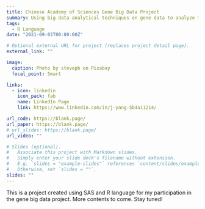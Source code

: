 ```yaml
---
title: Chinese Academy of Sciences Gene Big Data Project
summary: Using big data analytical techniques on gene data to analyze the influence of ecDNA's on HNSC and ESCA
tags:
  - R Language
date: "2021-09-03T00:00:00Z"

# Optional external URL for project (replaces project detail page).
external_link: ""

image:
  caption: Photo by stevepb on Pixabay
  focal_point: Smart

links:
  - icon: linkedin
    icon_pack: fab
    name: LinkedIn Page
    link: https://www.linkedin.com/in/j-yang-5b4a11214/

url_code: https://blank.page/
url_paper: https://blank.page/
# url_slides: https://blank.page/
url_video: ""

# Slides (optional).
#   Associate this project with Markdown slides.
#   Simply enter your slide deck's filename without extension.
#   E.g. `slides = "example-slides"` references `content/slides/example-slides.md`.
#   Otherwise, set `slides = ""`.
slides: ""
---
```


This is a project created using SAS and R language for my participation in the gene big data project. More contents to come. Stay tuned!
